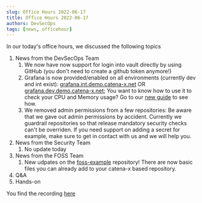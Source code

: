 ```yaml
---
slug: Office Hours 2022-06-17
title: Office Hours 2022-06-17
authors: DevSecOps
tags: [news, officehour]
---
```


In our today's office hours, we discussed the following topics

1. News from the DevSecOps Team
    1. We now have now support for login into vault directly by using GitHub (you don't need to create a github token anymore!)
    2. Grafana is now provided/enabled on all environments (currently dev and int exist): [grafana.int.demo.catena-x.net](https://grafana.int.demo.catena-x.net) OR [grafana.dev.demo.catena-x.net](https://grafana.dev.demo.catena-x.net); You want to know how to use it to check your CPU and Memory usage? Go to our [new guide](/docs/guides/kubernetes/how-to-monitor) to see how.
    3. We removed admin permissions from a few repositories: Be aware that we gave out admin permissions by accident. Currently we guardrail repositories so that release mandatory security checks can't be overriden. If you need support on adding a secret for example, make sure to get in contact with us and we will help you.
2. News from the Security Team
    1. No update today
3. News from the FOSS Team
    1. New udpates on the [foss-example](https://github.com/catenax-ng/foss-example) repository! There are now basic files you can already add to your catena-x based repository.
4. Q&A
5. Hands-on

You find the
recording [here](https://bcgcatenax.sharepoint.com/:f:/r/sites/CommunitiesofPractises/Shared%20Documents/CX-CoP%20DevSecOps/Office_Hours_Regular_Recordings?csf=1&web=1&e=YezRwb)
